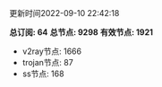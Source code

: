 更新时间2022-09-10 22:42:18

**总订阅: 64**
**总节点: 9298**
**有效节点: 1921**
- v2ray节点: 1666
- trojan节点: 87
- ss节点: 168
